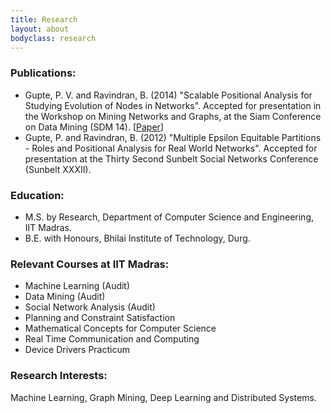 ```yaml
---
title: Research
layout: about
bodyclass: research
---
```


### Publications:
* Gupte, P. V. and Ravindran, B. (2014) "Scalable Positional Analysis for Studying Evolution of Nodes in Networks". Accepted for presentation in the Workshop on Mining Networks and Graphs, at the Siam Conference on Data Mining (SDM 14). [<a href="http://arxiv.org/abs/1402.3797" target="_blank">Paper</a>]
* Gupte, P. and Ravindran, B. (2012) "Multiple Epsilon Equitable Partitions - Roles and Positional Analysis for Real World Networks". Accepted for presentation at the Thirty Second Sunbelt Social Networks Conference (Sunbelt XXXII).

### Education:
* M.S. by Research, Department of Computer Science and Engineering, IIT Madras.
* B.E. with Honours, Bhilai Institute of Technology, Durg.

### Relevant Courses at IIT Madras:
* Machine Learning (Audit)
* Data Mining (Audit)
* Social Network Analysis (Audit)
* Planning and Constraint Satisfaction
* Mathematical Concepts for Computer Science
* Real Time Communication and Computing
* Device Drivers Practicum

### Research Interests:
Machine Learning, Graph Mining, Deep Learning and Distributed Systems.


